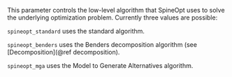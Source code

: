 This parameter controls the low-level algorithm that SpineOpt uses to solve the underlying optimization problem.
Currently three values are possible:

`spineopt_standard` uses the standard algorithm.

`spineopt_benders` uses the Benders decomposition algorithm (see [Decomposition](@ref decomposition).

`spineopt_mga` uses the Model to Generate Alternatives algorithm.
